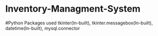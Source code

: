 # Inventory-Managment-System

#Python Packages used
tkinter(In-built),
tkinter.messagebox(In-built),
datetime(In-built),
mysql.connector
